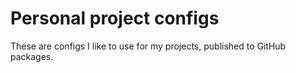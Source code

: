 # Personal project configs

These are configs I like to use for my projects, published to GitHub packages.
